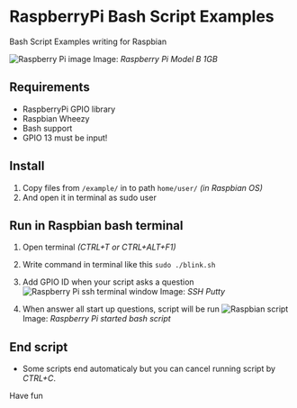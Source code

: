# RaspberryPi Bash Script Examples
Bash Script Examples writing for Raspbian

![Raspberry Pi image](https://www.raspberrypi.org/wp-content/uploads/2015/01/Pi2ModB1GB_-comp.jpeg)
Image: _Raspberry Pi Model B 1GB_

## Requirements
* RaspberryPi GPIO library
* Raspbian Wheezy
* Bash support
* GPIO 13 must be input! 

## Install
1. Copy files from `/example/` in to path `home/user/` _(in Raspbian OS)_
2. And open it in terminal as sudo user

## Run in Raspbian bash terminal
1. Open terminal _(CTRL+T or CTRL+ALT+F1)_
2. Write command in terminal like this `sudo ./blink.sh`
3. Add GPIO ID when your script asks a question
![Raspberry Pi ssh terminal window](http://www.opensencillo.com/wp-content/uploads/2015/09/Snímka-obrazovky-z-2015-09-16-210049.png)
Image: _SSH Putty_

4. When answer all start up questions, script will be run
![Raspbian script](http://www.opensencillo.com/wp-content/uploads/2015/09/Snímka-obrazovky-z-2015-09-16-210058.png)
Image: _Raspberry Pi started bash script_

## End script
* Some scripts end automaticaly but you can cancel running script by _CTRL+C_.

Have fun
